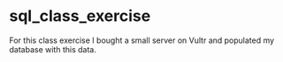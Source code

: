 # sql_class_exercise
For this class exercise I bought a small server on Vultr and populated my database with this data.
